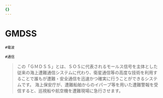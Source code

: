 ```yaml
---
{}
---
```

# GMDSS

`#電波`

`#通信`

> この「ＧＭＤＳＳ」とは、ＳＯＳに代表されるモールス信号を主体とした従来の海上遭難通信システムに代わり、衛星通信等の高度な技術を利用することで誰もが遭難・安全通信を迅速かつ確実に行うことができるシステムです。 海上保安庁が、遭難船舶からのイパーブ等を用いた遭難警報を受信すると、巡視船や航空機を遭難現場に急行させます。
